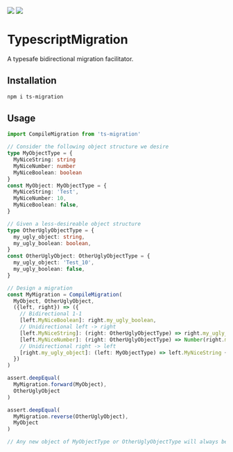 [![](https://img.shields.io/npm/v/ts-migration.svg)](https://www.npmjs.com/package/ts-migration) [![](https://img.shields.io/npm/l/ts-migration.svg)](https://www.apache.org/licenses/LICENSE-2.0)

# TypescriptMigration

A typesafe bidirectional migration facilitator.

## Installation
```bash
npm i ts-migration
```

## Usage

```ts
import CompileMigration from 'ts-migration'

// Consider the following object structure we desire
type MyObjectType = {
  MyNiceString: string
  MyNiceNumber: number
  MyNiceBoolean: boolean
}
const MyObject: MyObjectType = {
  MyNiceString: 'Test',
  MyNiceNumber: 10,
  MyNiceBoolean: false,
}

// Given a less-desireable object structure
type OtherUglyObjectType = {
  my_ugly_object: string,
  my_ugly_boolean: boolean,
}
const OtherUglyObject: OtherUglyObjectType = {
  my_ugly_object: 'Test_10',
  my_ugly_boolean: false,
}

// Design a migration
const MyMigration = CompileMigration(
  MyObject, OtherUglyObject,
  ({left, right}) => ({
    // Bidirectional 1-1
    [left.MyNiceBoolean]: right.my_ugly_boolean,
    // Unidirectional left -> right
    [left.MyNiceString]: (right: OtherUglyObjectType) => right.my_ugly_object.split('_')[0],
    [left.MyNiceNumber]: (right: OtherUglyObjectType) => Number(right.my_ugly_object.split('_')[1]),
    // Unidirectional right -> left
    [right.my_ugly_object]: (left: MyObjectType) => left.MyNiceString + '_' + left.MyNiceNumber,
  })
)

assert.deepEqual(
  MyMigration.forward(MyObject),
  OtherUglyObject
)

assert.deepEqual(
  MyMigration.reverse(OtherUglyObject),
  MyObject
)

// Any new object of MyObjectType or OtherUglyObjectType will always be convertable two and from
```
